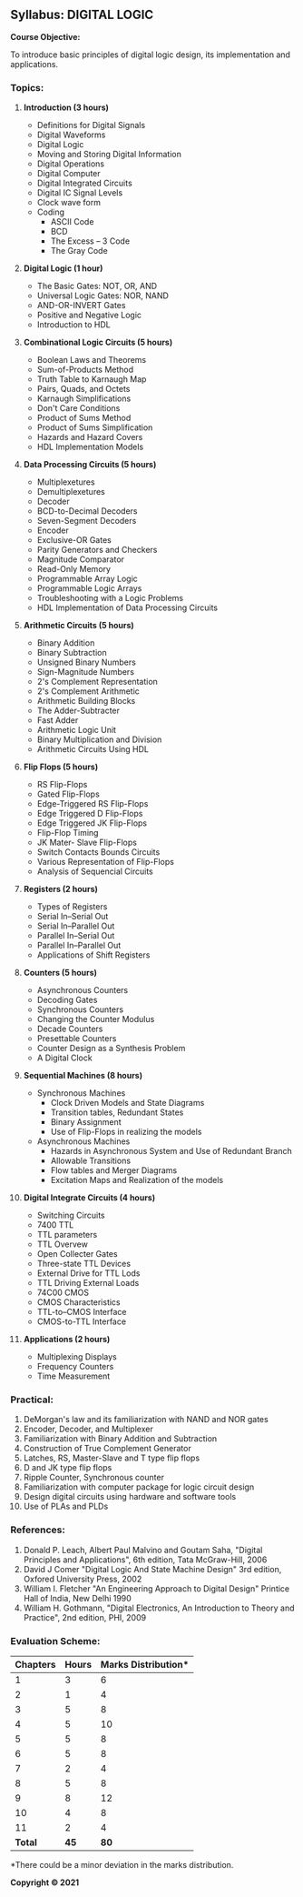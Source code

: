 ## Syllabus: DIGITAL LOGIC

**Course Objective:**

To introduce basic principles of digital logic design, its implementation and applications.

### Topics:

1. **Introduction (3 hours)**
    * Definitions for Digital Signals
    * Digital Waveforms
    * Digital Logic
    * Moving and Storing Digital Information
    * Digital Operations
    * Digital Computer
    * Digital Integrated Circuits
    * Digital IC Signal Levels
    * Clock wave form
    * Coding
        * ASCII Code
        * BCD
        * The Excess – 3 Code
        * The Gray Code

2. **Digital Logic (1 hour)**
    * The Basic Gates: NOT, OR, AND
    * Universal Logic Gates: NOR, NAND
    * AND-OR-INVERT Gates
    * Positive and Negative Logic
    * Introduction to HDL

3. **Combinational Logic Circuits (5 hours)**
    * Boolean Laws and Theorems
    * Sum-of-Products Method
    * Truth Table to Karnaugh Map
    * Pairs, Quads, and Octets
    * Karnaugh Simplifications
    * Don't Care Conditions
    * Product of Sums Method
    * Product of Sums Simplification
    * Hazards and Hazard Covers
    * HDL Implementation Models

4. **Data Processing Circuits (5 hours)**
    * Multiplexetures
    * Demultiplexetures
    * Decoder
    * BCD-to-Decimal Decoders
    * Seven-Segment Decoders
    * Encoder
    * Exclusive-OR Gates
    * Parity Generators and Checkers
    * Magnitude Comparator
    * Read-Only Memory
    * Programmable Array Logic
    * Programmable Logic Arrays
    * Troubleshooting with a Logic Problems
    * HDL Implementation of Data Processing Circuits

5. **Arithmetic Circuits (5 hours)**
    * Binary Addition
    * Binary Subtraction
    * Unsigned Binary Numbers
    * Sign-Magnitude Numbers
    * 2's Complement Representation
    * 2's Complement Arithmetic
    * Arithmetic Building Blocks
    * The Adder-Subtracter
    * Fast Adder
    * Arithmetic Logic Unit
    * Binary Multiplication and Division
    * Arithmetic Circuits Using HDL

6. **Flip Flops (5 hours)**
    * RS Flip-Flops
    * Gated Flip-Flops
    * Edge-Triggered RS Flip-Flops
    * Edge Triggered D Flip-Flops
    * Edge Triggered JK Flip-Flops
    * Flip-Flop Timing
    * JK Mater- Slave Flip-Flops
    * Switch Contacts Bounds Circuits
    * Various Representation of Flip-Flops
    * Analysis of Sequencial Circuits

7. **Registers (2 hours)**
    * Types of Registers
    * Serial In–Serial Out
    * Serial In–Parallel Out
    * Parallel In–Serial Out
    * Parallel In–Parallel Out
    * Applications of Shift Registers

8. **Counters (5 hours)**
    * Asynchronous Counters
    * Decoding Gates
    * Synchronous Counters
    * Changing the Counter Modulus
    * Decade Counters
    * Presettable Counters
    * Counter Design as a Synthesis Problem
    * A Digital Clock

9. **Sequential Machines (8 hours)**
    * Synchronous Machines
        * Clock Driven Models and State Diagrams
        * Transition tables, Redundant States
        * Binary Assignment
        * Use of Flip-Flops in realizing the models
    * Asynchronous Machines
        * Hazards in Asynchronous System and Use of Redundant Branch
        * Allowable Transitions
        * Flow tables and Merger Diagrams
        * Excitation Maps and Realization of the models

10. **Digital Integrate Circuits (4 hours)**
    * Switching Circuits
    * 7400 TTL
    * TTL parameters
    * TTL Overvew
    * Open Collecter Gates
    * Three-state TTL Devices
    * External Drive for TTL Lods
    * TTL Driving External Loads
    * 74C00 CMOS
    * CMOS Characteristics
    * TTL-to–CMOS Interface
    * CMOS-to-TTL Interface

11. **Applications (2 hours)**
    * Multiplexing Displays
    * Frequency Counters
    * Time Measurement

### Practical:

1. DeMorgan's law and its familiarization with NAND and NOR gates
2. Encoder, Decoder, and Multiplexer
3. Familiarization with Binary Addition and Subtraction
4. Construction of True Complement Generator
5. Latches, RS, Master-Slave and T type flip flops
6. D and JK type flip flops
7. Ripple Counter, Synchronous counter
8. Familiarization with computer package for logic circuit design
9. Design digital circuits using hardware and software tools
10. Use of PLAs and PLDs

### References:

1. Donald P. Leach, Albert Paul Malvino and Goutam Saha, "Digital Principles and Applications", 6th edition, Tata McGraw-Hill, 2006
2. David J Comer "Digital Logic And State Machine Design" 3rd edition, Oxfored University Press, 2002
3. William I. Fletcher "An Engineering Approach to Digital Design" Printice Hall of India, New Delhi 1990
4. William H. Gothmann, "Digital Electronics, An Introduction to Theory and Practice", 2nd edition, PHI, 2009

### Evaluation Scheme:

| Chapters | Hours | Marks Distribution* |
|---|---|---|
| 1 | 3 | 6 |
| 2 | 1 | 4 |
| 3 | 5 | 8 |
| 4 | 5 | 10 |
| 5 | 5 | 8 |
| 6 | 5 | 8 |
| 7 | 2 | 4 |
| 8 | 5 | 8 |
| 9 | 8 | 12 |
| 10 | 4 | 8 |
| 11 | 2 | 4 |
| **Total** | **45** | **80** |

*There could be a minor deviation in the marks distribution.

**Copyright © 2021** 
